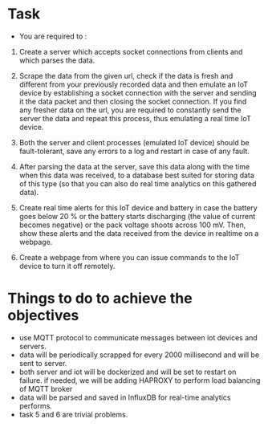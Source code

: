 # Task
 - You are required to :
1. Create a server which accepts socket connections from clients and which parses the
   data.

2. Scrape the data from the given url, check if the data is fresh and different from your
   previously recorded data and then emulate an IoT device by establishing a socket
   connection with the server and sending it the data packet and then closing the socket
   connection. If you find any fresher data on the url, you are required to constantly
   send the server the data and repeat this process, thus emulating a real time IoT
   device.

3. Both the server and client processes (emulated IoT device) should be fault-tolerant,
   save any errors to a log and restart in case of any fault.

4. After parsing the data at the server, save this data along with the time when this data
   was received, to a database best suited for storing data of this type (so that you can
   also do real time analytics on this gathered data).

5. Create real time alerts for this IoT device and battery in case the battery goes below
   20 % or the battery starts discharging (the value of current becomes negative) or the
   pack voltage shoots across 100 mV. Then, show these alerts and the data received
   from the device in realtime on a webpage.

6. Create a webpage from where you can issue commands to the IoT device to turn it
   off remotely.

# Things to do to achieve the objectives

- use MQTT protocol to communicate messages between iot devices and servers.
- data will be periodically scrapped for every 2000 millisecond and will be sent to server.
- both server and iot will be dockerized and will be set to restart on failure. if needed, we will be adding HAPROXY to perform load balancing of MQTT broker
- data will be parsed and saved in InfluxDB for real-time analytics performs.
- task 5 and 6 are trivial problems.